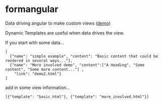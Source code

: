 formangular
===========

Data driving angular to make custom views (<a href="http://nmorse.github.io/formangular/" target="_new">demo</a>)

Dynamic Templates are useful when data drives the view.

If you start with some data...
```
[
  {"name": "simple example", "content": "Basic content that could be rendered in several ways..."},
  {"name": "More involved demo", "content":["A Heading", "Some content", "Some more content..."] ,
    "link": "demo2.html"}
]
```

add in some view information...
```
[{"template": "basic.html"}, {"template": "more_involved.html"}]
``` 

